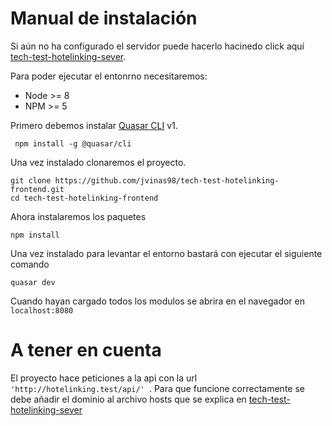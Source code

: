 # Manual de instalación

Si aún no ha configurado el servidor puede hacerlo hacinedo click aquí [tech-test-hotelinking-sever](https://github.com/jvinas98/tech-test-hotelinking-sever).

Para poder ejecutar el entonrno necesitaremos:

* Node >= 8 
* NPM >= 5 

Primero debemos instalar [Quasar CLI](https://quasar.dev/quasar-cli/installation) v1.
```
 npm install -g @quasar/cli
```
Una vez instalado clonaremos el proyecto.
```
git clone https://github.com/jvinas98/tech-test-hotelinking-frontend.git
cd tech-test-hotelinking-frontend
```

Ahora instalaremos los paquetes

```
npm install
```

Una vez instalado para levantar el entorno bastará con ejecutar el siguiente comando

```
quasar dev
```

Cuando hayan cargado todos los modulos se abrira en el navegador en ``localhost:8080``

# A tener en cuenta
 El proyecto hace peticiones a la api con la url ``'http://hotelinking.test/api/' ``.
 Para que funcione correctamente se debe añadir el dominio al archivo hosts que se explica en 
 [tech-test-hotelinking-sever](https://github.com/jvinas98/tech-test-hotelinking-sever)

